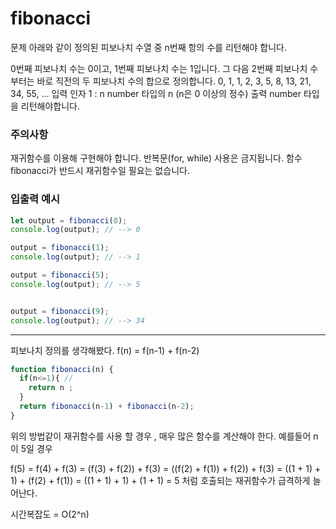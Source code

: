
# fibonacci
문제
아래와 같이 정의된 피보나치 수열 중 n번째 항의 수를 리턴해야 합니다.

0번째 피보나치 수는 0이고, 1번째 피보나치 수는 1입니다. 그 다음 2번째 피보나치 수부터는 바로 직전의 두 피보나치 수의 합으로 정의합니다.
0, 1, 1, 2, 3, 5, 8, 13, 21, 34, 55, ...
입력
인자 1 : n
number 타입의 n (n은 0 이상의 정수)
출력
number 타입을 리턴해야합니다.
### 주의사항
재귀함수를 이용해 구현해야 합니다.
반복문(for, while) 사용은 금지됩니다.
함수 fibonacci가 반드시 재귀함수일 필요는 없습니다.
### 입출력 예시
```js
let output = fibonacci(0);
console.log(output); // --> 0

output = fibonacci(1);
console.log(output); // --> 1

output = fibonacci(5);
console.log(output); // --> 5


output = fibonacci(9);
console.log(output); // --> 34
```

- - -
피보나치 정의를 생각해봤다.
f(n) = f(n-1) + f(n-2)
```js
function fibonacci(n) {
  if(n<=1){ // 
    return n ;
  }
  return fibonacci(n-1) + fibonacci(n-2);
}
```
위의 방법같이 재귀함수를 사용 할 경우 , 매우 많은 함수를 계산해야 한다. 예를들어 n이 5일 경우

f(5) = f(4) + f(3) = (f(3) + f(2)) + f(3) = ((f(2) + f(1)) + f(2)) + f(3) = ((1 + 1) + 1) + (f(2) + f(1)) = ((1 + 1) + 1) + (1 + 1) = 5 처럼 호출되는 재귀함수가 급격하게 늘어난다.

시간복잡도 = O(2^n)

